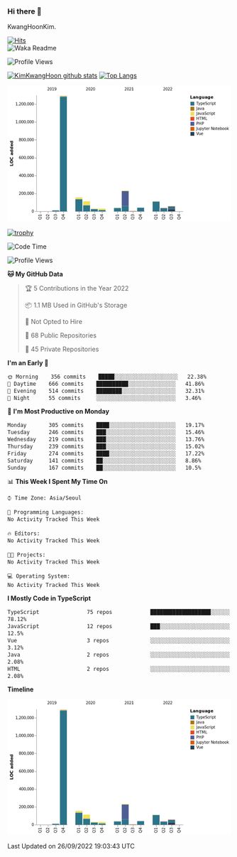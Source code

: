 ### Hi there 👋

KwangHoonKim.

[![Hits](https://hits.seeyoufarm.com/api/count/incr/badge.svg?url=https%3A%2F%2Fgithub.com%2Frhkdgns95)](https://hits.seeyoufarm.com)  
![Waka Readme](https://github.com/rhkdgns95/rhkdgns95/workflows/Waka%20Readme/badge.svg)

![Profile Views](http://img.shields.io/badge/Profile%20Views-0-blue)

[![KimKwangHoon github stats](https://github-readme-stats.vercel.app/api?username=rhkdgns95&show_icons=true)](https://github.com/rhkdgns95/github-readme-stats)   [![Top Langs](https://github-readme-stats.vercel.app/api/top-langs/?username=rhkdgns95&layout=compact)](https://github.com/rhkdgns95/github-readme-stats)   


![Chart not found](https://raw.githubusercontent.com/rhkdgns95/rhkdgns95/master/charts/bar_graph.png) 

[![trophy](https://github-profile-trophy.vercel.app/?username=rhkdgns95)](https://github.com/rhkdgns95/github-profile-trophy)

<!--START_SECTION:waka-->
![Code Time](http://img.shields.io/badge/Code%20Time-3%2C284%20hrs%2052%20mins-blue)

![Profile Views](http://img.shields.io/badge/Profile%20Views-0-blue)

**🐱 My GitHub Data** 

> 🏆 5 Contributions in the Year 2022
 > 
> 📦 1.1 MB Used in GitHub's Storage 
 > 
> 🚫 Not Opted to Hire
 > 
> 📜 68 Public Repositories 
 > 
> 🔑 45 Private Repositories  
 > 
**I'm an Early 🐤** 

```text
🌞 Morning    356 commits    █████░░░░░░░░░░░░░░░░░░░░   22.38% 
🌆 Daytime    666 commits    ██████████░░░░░░░░░░░░░░░   41.86% 
🌃 Evening    514 commits    ████████░░░░░░░░░░░░░░░░░   32.31% 
🌙 Night      55 commits     ░░░░░░░░░░░░░░░░░░░░░░░░░   3.46%

```
📅 **I'm Most Productive on Monday** 

```text
Monday       305 commits    ████░░░░░░░░░░░░░░░░░░░░░   19.17% 
Tuesday      246 commits    ███░░░░░░░░░░░░░░░░░░░░░░   15.46% 
Wednesday    219 commits    ███░░░░░░░░░░░░░░░░░░░░░░   13.76% 
Thursday     239 commits    ███░░░░░░░░░░░░░░░░░░░░░░   15.02% 
Friday       274 commits    ████░░░░░░░░░░░░░░░░░░░░░   17.22% 
Saturday     141 commits    ██░░░░░░░░░░░░░░░░░░░░░░░   8.86% 
Sunday       167 commits    ██░░░░░░░░░░░░░░░░░░░░░░░   10.5%

```


📊 **This Week I Spent My Time On** 

```text
⌚︎ Time Zone: Asia/Seoul

💬 Programming Languages: 
No Activity Tracked This Week

🔥 Editors: 
No Activity Tracked This Week

🐱‍💻 Projects: 
No Activity Tracked This Week

💻 Operating System: 
No Activity Tracked This Week

```

**I Mostly Code in TypeScript** 

```text
TypeScript               75 repos            ███████████████████░░░░░░   78.12% 
JavaScript               12 repos            ███░░░░░░░░░░░░░░░░░░░░░░   12.5% 
Vue                      3 repos             ░░░░░░░░░░░░░░░░░░░░░░░░░   3.12% 
Java                     2 repos             ░░░░░░░░░░░░░░░░░░░░░░░░░   2.08% 
HTML                     2 repos             ░░░░░░░░░░░░░░░░░░░░░░░░░   2.08%

```


**Timeline**

![Chart not found](https://raw.githubusercontent.com/rhkdgns95/rhkdgns95/master/charts/bar_graph.png) 


 Last Updated on 26/09/2022 19:03:43 UTC
<!--END_SECTION:waka-->
